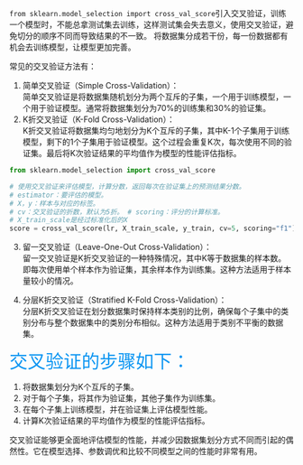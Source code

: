 `from sklearn.model_selection import cross_val_score`引入交叉验证，训练一个模型时，不能总拿测试集去训练，这样测试集会失去意义，使用交叉验证，避免切分的顺序不同而导致结果的不一致。
将数据集分成若干份，每一份数据都有机会去训练模型，让模型更加完善。

常见的交叉验证方法有：

1. 简单交叉验证（Simple Cross-Validation）：  
    简单交叉验证是将数据集随机划分为两个互斥的子集，一个用于训练模型，一个用于验证模型。通常将数据集划分为70%的训练集和30%的验证集。
2. K折交叉验证（K-Fold Cross-Validation）：  
    K折交叉验证将数据集均匀地划分为K个互斥的子集，其中K-1个子集用于训练模型，剩下的1个子集用于验证模型。这个过程会重复K次，每次使用不同的验证集。最后将K次验证结果的平均值作为模型的性能评估指标。
``` python
from sklearn.model_selection import cross_val_score

# 使用交叉验证来评估模型，计算分数，返回每次在验证集上的预测结果分数。 
# estimator：要评估的模型。 
# X，y：样本与对应的标签。 
# cv：交叉验证的折数，默认为5折。 # scoring：评分的计算标准。 
# X_train_scale是经过标准化后的X
score = cross_val_score(lr, X_train_scale, y_train, cv=5, scoring="f1")
```
3. 留一交叉验证（Leave-One-Out Cross-Validation）：  
    留一交叉验证是K折交叉验证的一种特殊情况，其中K等于数据集的样本数。即每次使用单个样本作为验证集，其余样本作为训练集。这种方法适用于样本量较小的情况。
    
4. 分层K折交叉验证（Stratified K-Fold Cross-Validation）：  
    分层K折交叉验证在划分数据集时保持样本类别的比例，确保每个子集中的类别分布与整个数据集中的类别分布相似。这种方法适用于类别不平衡的数据集。
    
<font color="0D96F2" size=6>交叉验证的步骤如下：</font>

1. 将数据集划分为K个互斥的子集。
2. 对于每个子集，将其作为验证集，其他子集作为训练集。
3. 在每个子集上训练模型，并在验证集上评估模型性能。
4. 计算K次验证结果的平均值作为模型的性能评估指标。

交叉验证能够更全面地评估模型的性能，并减少因数据集划分方式不同而引起的偶然性。它在模型选择、参数调优和比较不同模型之间的性能时非常有用。